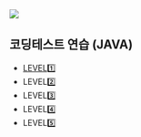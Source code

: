 <img src="https://programmers.co.kr/assets/bi-programmers-light-0d164d49b51a123bab5cca11106145d6fac5a5ac04b8646780369c2a5bc0dd79.png" />

## 코딩테스트 연습 (JAVA) 
* <a href="https://github.com/dev-hee99/Programers/tree/master/study/src/level1">LEVEL1️⃣</a>
* LEVEL2️⃣
* LEVEL3️⃣
* LEVEL4️⃣
* LEVEL5️⃣

